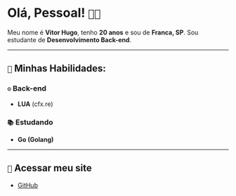 # Olá, Pessoal! `👋🏽`

Meu nome é **Vitor Hugo**, tenho **20 anos** e sou de **Franca, SP**. Sou estudante de **Desenvolvimento Back-end**.

---

## `🎯` Minhas Habilidades:

### `⚙️` Back-end
- **LUA** (cfx.re)

### `📚` Estudando
- **Go (Golang)**

---
## `🤝` Acessar meu site
- [GitHub](https://github.com/uvitordev)
